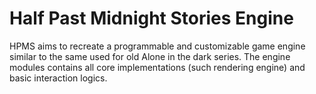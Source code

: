  # Half Past Midnight Stories Engine
 HPMS aims to recreate a programmable and customizable game engine similar to the same used for
 old Alone in the dark series.
 The engine modules contains all core implementations (such rendering engine) and basic interaction logics.
